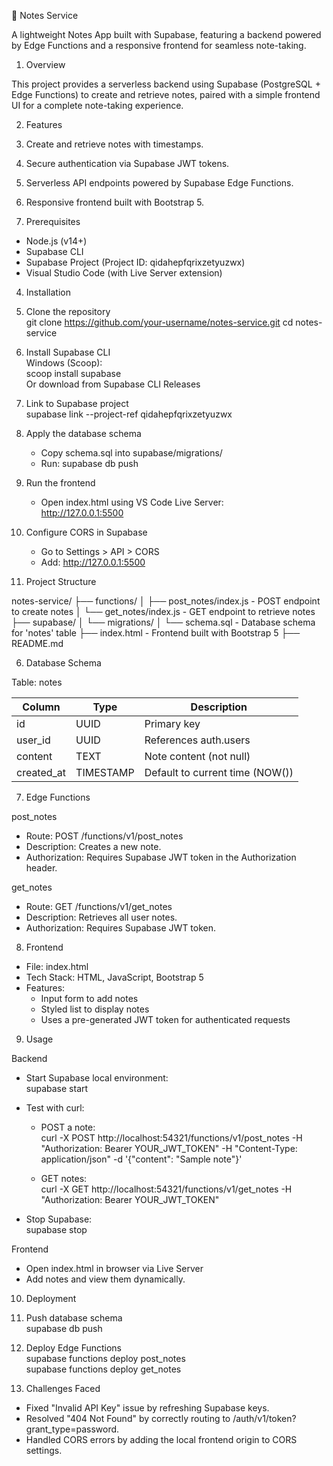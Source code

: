 📝 Notes Service

A lightweight Notes App built with Supabase, featuring a backend powered by Edge Functions and a responsive frontend for seamless note-taking.

1. Overview

This project provides a serverless backend using Supabase (PostgreSQL + Edge Functions) to create and retrieve notes, paired with a simple frontend UI for a complete note-taking experience.

2. Features

1. Create and retrieve notes with timestamps.  
2. Secure authentication via Supabase JWT tokens.  
3. Serverless API endpoints powered by Supabase Edge Functions.  
4. Responsive frontend built with Bootstrap 5.

3. Prerequisites

- Node.js (v14+)
- Supabase CLI
- Supabase Project (Project ID: qidahepfqrixzetyuzwx)
- Visual Studio Code (with Live Server extension)

4. Installation

1. Clone the repository  
   git clone https://github.com/your-username/notes-service.git
   cd notes-service

2. Install Supabase CLI  
   Windows (Scoop):  
   scoop install supabase  
   Or download from Supabase CLI Releases

3. Link to Supabase project  
   supabase link --project-ref qidahepfqrixzetyuzwx

4. Apply the database schema  
   - Copy schema.sql into supabase/migrations/
   - Run:
     supabase db push

5. Run the frontend  
   - Open index.html using VS Code Live Server:  
     http://127.0.0.1:5500

6. Configure CORS in Supabase  
   - Go to Settings > API > CORS  
   - Add: http://127.0.0.1:5500

5. Project Structure

notes-service/
├── functions/
│   ├── post_notes/index.js       - POST endpoint to create notes
│   └── get_notes/index.js        - GET endpoint to retrieve notes
├── supabase/
│   └── migrations/
│       └── schema.sql            - Database schema for 'notes' table
├── index.html                    - Frontend built with Bootstrap 5
├── README.md

6. Database Schema

Table: notes

Column       | Type      | Description                              
-------------|-----------|------------------------------------------
id           | UUID      | Primary key                              
user_id      | UUID      | References auth.users                    
content      | TEXT      | Note content (not null)                  
created_at   | TIMESTAMP | Default to current time (NOW())          

7. Edge Functions

post_notes  
- Route: POST /functions/v1/post_notes  
- Description: Creates a new note.  
- Authorization: Requires Supabase JWT token in the Authorization header.

get_notes  
- Route: GET /functions/v1/get_notes  
- Description: Retrieves all user notes.  
- Authorization: Requires Supabase JWT token.

8. Frontend

- File: index.html
- Tech Stack: HTML, JavaScript, Bootstrap 5  
- Features:
  - Input form to add notes
  - Styled list to display notes
  - Uses a pre-generated JWT token for authenticated requests

9. Usage

Backend

- Start Supabase local environment:  
  supabase start

- Test with curl:

  - POST a note:  
    curl -X POST http://localhost:54321/functions/v1/post_notes -H "Authorization: Bearer YOUR_JWT_TOKEN" -H "Content-Type: application/json" -d '{"content": "Sample note"}'

  - GET notes:  
    curl -X GET http://localhost:54321/functions/v1/get_notes -H "Authorization: Bearer YOUR_JWT_TOKEN"

- Stop Supabase:  
  supabase stop

Frontend

- Open index.html in browser via Live Server  
- Add notes and view them dynamically.

10. Deployment

1. Push database schema  
   supabase db push

2. Deploy Edge Functions  
   supabase functions deploy post_notes  
   supabase functions deploy get_notes

11. Challenges Faced

- Fixed "Invalid API Key" issue by refreshing Supabase keys.  
- Resolved "404 Not Found" by correctly routing to /auth/v1/token?grant_type=password.  
- Handled CORS errors by adding the local frontend origin to CORS settings.
